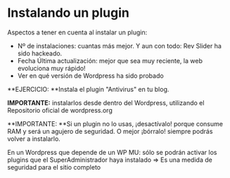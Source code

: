 # Instalando un plugin

Aspectos a tener en cuenta al instalar un plugin:

* Nº de instalaciones: cuantas más mejor. Y aun con todo: Rev Slider ha sido hackeado.
* Fecha Última actualización: mejor que sea muy reciente, la web evoluciona muy rápido!
* Ver en qué versión de Wordpress ha sido probado

**EJERCICIO: **Instala el plugin "Antivirus" en tu blog.

**IMPORTANTE:** instalarlos desde dentro del Wordpress, utilizando el Repositorio oficial de wordpress.org

**IMPORTANTE: **Si un plugin no lo usas, ¡desactívalo! porque consume RAM y será un agujero de seguridad. O mejor ¡bórralo! siempre podrás volver a instalarlo.

En un Wordpress que depende de un WP MU: sólo se podrán activar los plugins que el SuperAdministrador haya instalado =&gt; Es una medida de seguridad para el sitio completo

